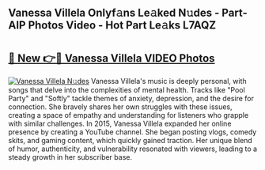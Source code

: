 ## Vanessa Villela Onlyf𝚊ns Le𝚊ked N𝚞des - Part-AIP Photos Video - Hot Part Le𝚊ks L7AQZ

# <h2><a href="http://ac35914.deff.icu/?id=Vanessa+Villela">🔗 New 👉🔴 Vanessa Villela VIDEO Photos</a></h2>

[![Vanessa Villela N𝚞des](https://i.imgur.com/rIISA9y.gif)](http://ac35914.deff.icu/?id=Vanessa+Villela)
Vanessa Villela's music is deeply personal, with songs that delve into the complexities of mental health. Tracks like "Pool Party" and "Softly" tackle themes of anxiety, depression, and the desire for connection. She bravely shares her own struggles with these issues, creating a space of empathy and understanding for listeners who grapple with similar challenges. In 2015, Vanessa Villela expanded her online presence by creating a YouTube channel. She began posting vlogs, comedy skits, and gaming content, which quickly gained traction. Her unique blend of humor, authenticity, and vulnerability resonated with viewers, leading to a steady growth in her subscriber base.
